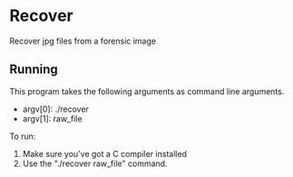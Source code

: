 # Recover

Recover jpg files from a forensic image

## Running

This program takes the following arguments as command line arguments.

* argv[0]: ./recover
* argv[1]: raw_file

To run:
1. Make sure you've got a C compiler installed
2. Use the "./recover raw_file" command.